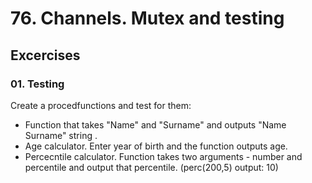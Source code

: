 # 76. Channels. Mutex and testing

## Excercises

### 01. Testing

Create a procedfunctions and test for them: 
* Function that takes "Name" and "Surname" and outputs "Name Surname" string .
* Age calculator. Enter year of birth and the function outputs age. 
* Percecntile calculator. Function takes two arguments - number and percentile and output that percentile. (perc(200,5) output: 10)